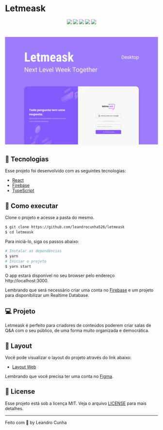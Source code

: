 # Letmeask

<p align="center">
<a href="https://github.com/leandrocunha526/letmeask/blob/main/LICENSE.md"><img src="https://img.shields.io/static/v1?label=license&message=MIT&color=8257E5&labelColor=00000"></a> <a href="https://github.com/leandrocunha526/letmeask/actions/workflows/continuous-integration.yml"><img src="https://github.com/leandrocunha526/letmeask/actions/workflows/continuous-integration.yml/badge.svg"></a> <a href="https://nodejs.org/en/"><img src="https://img.shields.io/badge/node-v14.17.4-brightgreen"></a> <a href="https://www.typescriptlang.org/"><img src="https://badges.aleen42.com/src/typescript.svg"></a> <a href="https://pt-br.reactjs.org/"> <img src="https://badges.aleen42.com/src/react.svg"></a>
</p>

<h1 align="center">
    <img alt="Letmeask" src=".github/cover.svg" />
</h1>

## 🧪 Tecnologias

Esse projeto foi desenvolvido com as seguintes tecnologias:

- [React](https://reactjs.org)
- [Firebase](https://firebase.google.com/)
- [TypeScript](https://www.typescriptlang.org/)

## 🚀 Como executar

Clone o projeto e acesse a pasta do mesmo.

```bash
$ git clone https://github.com/leandrocunha526/letmeask
$ cd letmeask
```

Para iniciá-lo, siga os passos abaixo:

```bash
# Instalar as dependências
$ yarn
# Iniciar o projeto
$ yarn start
```

O app estará disponível no seu browser pelo endereço http://localhost:3000.

Lembrando que será necessário criar uma conta no [Firebase](https://firebase.google.com/) e um projeto para disponibilizar um Realtime Database.

## 💻 Projeto

Letmeask é perfeito para criadores de conteúdos poderem criar salas de Q&A com o seu público, de uma forma muito organizada e democrática.

## 🔖 Layout

Você pode visualizar o layout do projeto através do link abaixo:

- [Layout Web](https://www.figma.com/file/u0BQK8rCf2KgzcukdRRCWh/Letmeask/duplicate)

Lembrando que você precisa ter uma conta no [Figma](http://figma.com/).

## 📝 License

Esse projeto está sob a licença MIT. Veja o arquivo [LICENSE](LICENSE.md) para mais detalhes.

---

Feito com 💜 by Leandro Cunha
